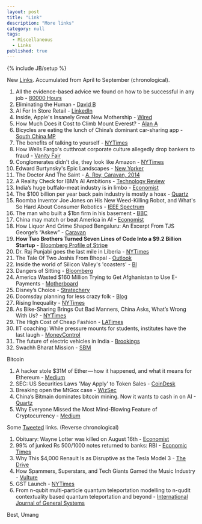 ```yaml
---
layout: post
title: "Link"
description: "More links"
category: null
tags: 
  - Miscellaneous
  - Links
published: true
---
```

 
{% include JB/setup %}

<p>
New <a href="http://umangsaini.in/tags/#Links-ref">Links</a>. Accumulated from April to September (chronological).
</p>

1. All the evidence-based advice we found on how to be successful in any job - [80000 Hours](https://80000hours.org/career-guide/how-to-be-successful/)
2. Eliminating the Human - [David B](http://davidbyrne.com/journal/eliminating-the-human)
3. AI For In Store Retail - [LinkedIn](https://www.linkedin.com/pulse/ai-in-store-retail-when-you-dont-know-enough-customer-srini-rajam/)
4. Inside, Apple's Insanely Great New Mothership - [Wired](https://www.wired.com/2017/05/apple-park-new-silicon-valley-campus/)
5. How Much Does it Cost to Climb Mount Everest? - [Alan A](http://www.alanarnette.com/blog/2016/12/18/how-much-does-it-cost-to-climb-mount-everest/)
6. Bicycles are eating the lunch of China’s dominant car-sharing app - [South China MP](http://www.scmp.com/business/article/2095975/bicycles-are-eating-lunch-chinas-dominant-car-sharing-app)
7. The benefits of talking to yourself - [NYTimes](https://www.nytimes.com/2017/06/08/smarter-living/benefits-of-talking-to-yourself-self-talk.html)
8. How Wells Fargo's cutthroat corporate culture allegedly drop bankers to fraud - [Vanity Fair](https://www.vanityfair.com/news/2017/05/wells-fargo-corporate-culture-fraud)
9. Conglomerates didn't die, they look like Amazon - [NYTimes](https://www.nytimes.com/2017/06/19/business/dealbook/amazon-conglomerate.html)
10. Edward Burtynsky's Epic Landscapes - [New Yorker](https://www.newyorker.com/magazine/2016/12/19/edward-burtynskys-epic-landscapes)
11. The Doctor And The Saint - [A. Roy, Caravan, 2014](http://www.caravanmagazine.in/essay/doctor-and-saint)
12. A Reality Check for IBM’s AI Ambitions - [Technology Review](https://www.technologyreview.com/s/607965/a-reality-check-for-ibms-ai-ambitions/)
13. India’s huge buffalo-meat industry is in limbo - [Economist](https://www.economist.com/news/business/21723859-countrys-slaughterhouses-are-envy-rich-world-indias-huge-buffalo-meat-industry)
14. The $100 billion per year back pain industry is mostly a hoax - [Quartz](https://qz.com/1010259/the-100-billion-per-year-back-pain-industry-is-mostly-a-hoax/)
15. Roomba Inventor Joe Jones on His New Weed-Killing Robot, and What's So Hard About Consumer Robotics - [IEEE Spectrum](https://spectrum.ieee.org/automaton/robotics/home-robots/roomba-inventor-joe-jones-on-weed-killing-robot)
16. The man who built a $1bn firm in his basement - [BBC](http://www.bbc.com/news/business-40504764)
17. China may match or beat America in AI - [Economist](https://www.economist.com/news/business/21725018-its-deep-pool-data-may-let-it-lead-artificial-intelligence-china-may-match-or-beat-america)
18. How Liquor And Crime Shaped Bengaluru: An Excerpt From TJS George’s “Askew” - [Caravan](http://www.caravanmagazine.in/vantage/liquor-crime-bengaluru-tjs-george)
19. **How Two Brothers Turned Seven Lines of Code Into a $9.2 Billion Startup** - [Bloomberg Profile of Stripe](https://www.bloomberg.com/news/features/2017-08-01/how-two-brothers-turned-seven-lines-of-code-into-a-9-2-billion-startup)
20. Dr. Raj Punjabi goes the last mile in Liberia - [NYTimes](https://www.nytimes.com/2017/07/31/health/raj-panjabi-last-mile-health-liberia.html)
21. The Tale Of Two Joshis From Bhopal - [Outlook](https://www.outlookindia.com/website/story/the-tale-of-two-joshis-from-bhopal/293206)
22. Inside the world of Silicon Valley's 'coasters' - [BI](http://www.businessinsider.in/Inside-the-world-of-Silicon-Valleys-coasters-the-millionaire-engineers-who-get-paid-gobs-of-money-and-barely-work/articleshow/59942927.cms)
23. Dangers of Sitting - [Bloomberg](https://www.bloomberg.com/quicktake/dangers-of-sitting)
24. America Wasted $160 Million Trying to Get Afghanistan to Use E-Payments - [Motherboard](https://motherboard.vice.com/en_us/article/8xx54b/america-wasted-dollar160-million-trying-to-get-afghanistan-to-use-e-payments)
25. Disney’s Choice - [Stratechery](https://stratechery.com/2017/disneys-choice/)
26. Doomsday planning for less crazy folk - [Blog](http://lcamtuf.coredump.cx/prep/)
27. Rising Inequality - [NYTimes](https://www.nytimes.com/2017/09/03/upshot/to-understand-rising-inequality-consider-the-janitors-at-two-top-companies-then-and-now.html)
28. As Bike-Sharing Brings Out Bad Manners, China Asks, What’s Wrong With Us? - [NYTimes](https://www.nytimes.com/2017/09/02/world/asia/china-beijing-dockless-bike-share.html)
29. The High Cost of Cheap Fashion - [LATimes](http://www.latimes.com/projects/la-fi-forever-21-factory-workers/)
30. IIT coaching: While pressure mounts for students, institutes have the last laugh - [MoneyControl](http://www.moneycontrol.com/news/business/economy/iit-coaching-while-pressure-mounts-for-students-institutes-have-the-last-laugh-2363925.html)
31. The future of electric vehicles in India - [Brookings](https://www.brookings.edu/opinions/the-future-of-electric-vehicles-in-india/)
32. Swachh Bharat Mission - [SBM](http://sbm.gov.in/sbmdashboard/Default.aspx)


Bitcoin
1. A hacker stole $31M of Ether — how it happened, and what it means for Ethereum - [Medium](https://medium.freecodecamp.org/a-hacker-stole-31m-of-ether-how-it-happened-and-what-it-means-for-ethereum-9e5dc29e33ce)
2. SEC: US Securities Laws 'May Apply' to Token Sales - [CoinDesk](https://www.coindesk.com/securities-exchange-commission-us-securities-laws-may-apply-token-sales/)
3. Breaking open the MtGox case - [WizSec](http://blog.wizsec.jp/2017/07/breaking-open-mtgox-1.html)
4. China’s Bitmain dominates bitcoin mining. Now it wants to cash in on AI - [Quartz](https://qz.com/1053799/chinas-bitmain-dominates-bitcoin-mining-now-it-wants-to-cash-in-on-artificial-intelligence/) 
5. Why Everyone Missed the Most Mind-Blowing Feature of Cryptocurrency - [Medium](https://hackernoon.com/why-everyone-missed-the-most-mind-blowing-feature-of-cryptocurrency-860c3f25f1fb)


Some [Tweeted](https://twitter.com/poloolop) links. (Reverse chronological)

1. Obituary: Wayne Lotter was killed on August 16th - [Economist](https://www.economist.com/news/obituary/21727875-fighter-tanzanias-elephants-was-51-obituary-wayne-lotter-was-killed-august-16th)
2. 99% of junked Rs 500/1000 notes returned to banks: RBI - [Economic Times](http://economictimes.indiatimes.com/news/economy/indicators/almost-all-denotified-notes-back-in-the-system-says-rbi-data/articleshow/60293610.cms)
3. Why This $4,000 Renault Is as Disruptive as the Tesla Model 3 - [The Drive](http://www.thedrive.com/new-cars/12579/why-this-4000-renault-is-as-disruptive-as-the-tesla-model-3?xid=twittershare)
4. How Spammers, Superstars, and Tech Giants Gamed the Music Industry - [Vulture](http://www.vulture.com/2017/07/streaming-music-cheat-codes.html)
5. GST Launch - [NYTimes](https://www.nytimes.com/2017/06/30/world/asia/india-tax-narendra-modi.html)
6. From n-qubit multi-particle quantum teleportation modelling to n-qudit contextuality based quantum teleportation and beyond - [International Journal of General Systems](http://www.tandfonline.com/doi/abs/10.1080/03081079.2017.1308361?journalCode=ggen20)

Best, Umang
